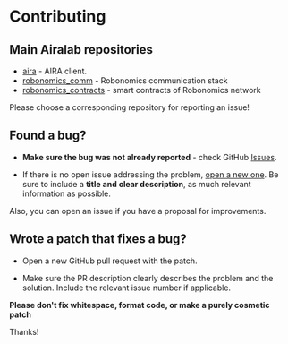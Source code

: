 # Contributing

## Main Airalab repositories 

* [aira](https://github.com/airalab/aira) - AIRA client. 
* [robonomics_comm](https://github.com/airalab/robonomics_comm) - Robonomics communication stack
* [robonomics_contracts](https://github.com/airalab/robonomics_contracts) - smart contracts of Robonomics network

Please choose a corresponding repository for reporting an issue!

## Found a bug?

* **Make sure the bug was not already reported** - check GitHub [Issues](https://github.com/airalab/aira/issues).

* If there is no open issue addressing the problem, [open a new one](https://github.com/airalab/aira/issues/new). Be sure to include a **title and clear description**, as much relevant information as possible.

Also, you can open an issue if you have a proposal for improvements.

## Wrote a patch that fixes a bug?

* Open a new GitHub pull request with the patch.

* Make sure the PR description clearly describes the problem and the solution. Include the relevant issue number if applicable.

**Please don't fix whitespace, format code, or make a purely cosmetic patch**

Thanks! 
